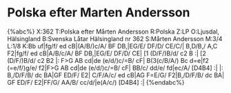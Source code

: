 # Polska efter Marten Andersson

{%abc%}
X:362
T:Polska efter Mårten Andersson
R:Polska
Z:LP
O:Ljusdal, Hälsingland
B:Svenska Låtar Hälsingland nr 362
S:Mårten Andersson
M:3/4
L:1/8
K:Bb
uf|fg/f/ ed cB|(A/B/)c/A/ BF DB,|EG/E/ DF/D/ CE/C/|
B,D/B,/ A,C F2|fg/f/ ed cB|A/B/c/A/ BF DB,|EG/E/ DF/D/ CE|
[1 (D/F/)B/d/ c2 B :| [2 (D/F/)B/d/ c2 B2 |: F>G AB cd|de (e/d/)c/=B/ cF|
B(3(c/B/A/) Bc d=e|f2 (=e/f/)g/e/ f2|F>G AB cd|de (e/d/)c/=B/ cF|
BB/c/ dd/e/ fd|ec/A/ [D4B4] :| |: B,/D/F/B/ dc BA|GF ED/F/ E2|
C/F/A/c/ ed cB|AG F=E/G/ F2|B,/D/F/B/ dc BA|
GF ED/F/ E2|FF/G/ AA/B/ cc/d/|e(A/c/) [D4B4] :|
{%endabc%}
